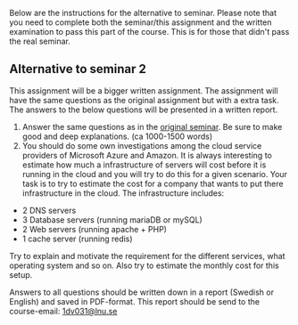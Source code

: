 Below are the instructions for the alternative to seminar. Please note that you need to complete both the seminar/this assignment and the written examination to pass this part of the course. This is for those that didn't pass the real seminar.

## Alternative to seminar 2

This assignment will be a bigger written assignment. The assignment will have the same questions as the original assignment but with a extra task. The answers to the below questions will be presented in a written report.

1. Answer the same questions as in the [original seminar](https://coursepress.lnu.se/kurs/systemadministrationi/part-2-server-operation-methods/seminar/). Be sure to make good and deep explanations. (ca 1000-1500 words)
2. You should do some own investigations among the cloud service providers of Microsoft Azure and Amazon. It is always interesting to estimate how much a infrastructure of servers will cost before it is running in the cloud and you will try to do this for a given scenario. Your task is to try to estimate the cost for a company that wants to put there infrastructure in the cloud. The infrastructure includes:
  - 2 DNS servers
  - 3 Database servers (running mariaDB or mySQL)
  - 2 Web servers (running apache + PHP)
  - 1 cache server (running redis)

Try to explain and motivate the requirement for the different services, what operating system and so on. Also try to estimate the monthly cost for this setup.

Answers to all questions should be written down in a report (Swedish or English) and saved in PDF-format. This report should be send to the course-email: 1dv031@lnu.se
